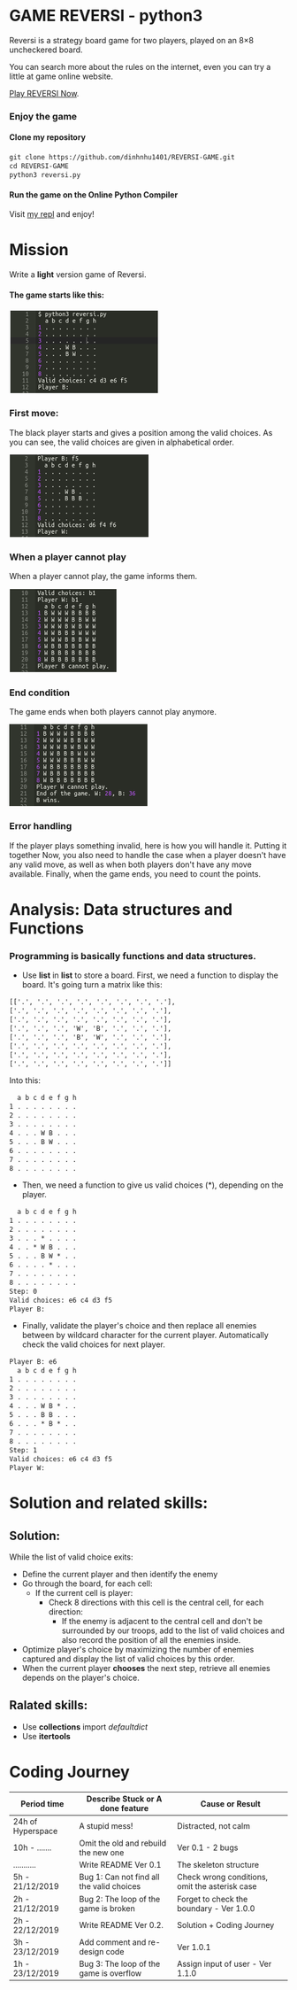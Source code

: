 ﻿﻿
# GAME REVERSI - python3
Reversi is a strategy board game for two players, played on an 8×8 uncheckered board.

You can search more about the rules on the internet, even you can try a little at game online website.

[Play REVERSI Now](https://cardgames.io/reversi/).

### Enjoy the game

#### Clone my repository
```python3
git clone https://github.com/dinhnhu1401/REVERSI-GAME.git
cd REVERSI-GAME
python3 reversi.py
```

#### Run the game on the Online Python Compiler

Visit [my repl](https://repl.it/@dinhnhu1401/GAME-REVERSI) and enjoy!


# Mission
Write a **light** version game of Reversi.

#### The game starts like this:
![start](src/1.png)

### First move:
The black player starts and gives a position among the valid choices. As you can see, the valid choices are given in alphabetical order.

![first_move](src/2.png)

### When a player cannot play
When a player cannot play, the game informs them.

![end](src/3.png)


### End condition
The game ends when both players cannot play anymore.

![result](src/4.png)

### Error handling
If the player plays something invalid, here is how you will handle it.
Putting it together
Now, you also need to handle the case when a player doesn't have any valid move, as well as when both players don't have any move available.
Finally, when the game ends, you need to count the points.

# Analysis: Data structures and Functions

### Programming is basically functions and data structures.

- Use **list** in **list** to store a board.
First, we need a function to display the board. It's going turn a matrix like this:
```
[['.', '.', '.', '.', '.', '.', '.', '.'],
['.', '.', '.', '.', '.', '.', '.', '.'],
['.', '.', '.', '.', '.', '.', '.', '.'],
['.', '.', '.', 'W', 'B', '.', '.', '.'],
['.', '.', '.', 'B', 'W', '.', '.', '.'],
['.', '.', '.', '.', '.', '.', '.', '.'],
['.', '.', '.', '.', '.', '.', '.', '.'],
['.', '.', '.', '.', '.', '.', '.', '.']]
```
Into this:
```
  a b c d e f g h
1 . . . . . . . .
2 . . . . . . . .
3 . . . . . . . .
4 . . . W B . . .
5 . . . B W . . .
6 . . . . . . . .
7 . . . . . . . .
8 . . . . . . . .
```
- Then, we need a function to give us valid choices (*), depending on the player.
```
  a b c d e f g h
1 . . . . . . . .
2 . . . . . . . .
3 . . . * . . . .
4 . . * W B . . .
5 . . . B W * . .
6 . . . . * . . .
7 . . . . . . . .
8 . . . . . . . .
Step: 0
Valid choices: e6 c4 d3 f5
Player B:
```

- Finally, validate the player's choice and then replace all enemies between by wildcard character for the current player.
  Automatically check the valid choices for next player.
```
Player B: e6
  a b c d e f g h
1 . . . . . . . .
2 . . . . . . . .
3 . . . . . . . .
4 . . . W B * . .
5 . . . B B . . .
6 . . . * B * . .
7 . . . . . . . .
8 . . . . . . . .
Step: 1
Valid choices: e6 c4 d3 f5
Player W:
```
 
# Solution and related skills:

## Solution:

While the list of valid choice exits:

- Define the current player and then identify the enemy
- Go through the board, for each cell:
	- If the current cell is player:
		- Check 8 directions with this cell is the central cell, for each direction:
			- If the enemy is adjacent to the central cell and don't be surrounded by our troops, add to the list of valid choices and also record the position of all the enemies inside.
- Optimize player's choice by maximizing the number of enemies captured and display the list of valid choices by this order.
- When the current player **chooses** the next step, retrieve all enemies depends on the player's choice.

## Ralated skills:

- Use **collections** import *defaultdict*
- Use **itertools**
  
# Coding Journey

|Period time      |Describe Stuck or A done feature      |Cause or Result       |
|-----------------|--------------------------------------|----------------------|
|24h of Hyperspace| A stupid mess!                       | Distracted, not calm |
|10h - .......    | Omit the old and rebuild the new one | Ver 0.1 - 2 bugs     |
|...........      | Write README Ver 0.1                 | The skeleton structure |
|5h - 21/12/2019  | Bug 1: Can not find all the valid choices | Check wrong conditions, omit the asterisk case |
|2h - 21/12/2019  | Bug 2: The loop of the game is broken| Forget to check the boundary - Ver 1.0.0 |
|2h - 22/12/2019  | Write README Ver 0.2.                | Solution + Coding Journey |
|3h - 23/12/2019  | Add comment and re-design code       | Ver 1.0.1 |
|1h - 23/12/2019  | Bug 3: The loop of the game is overflow| Assign input of user - Ver 1.1.0 |